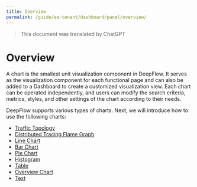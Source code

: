 ```yaml
---
title: Overview
permalink: /guide/ee-tenant/dashboard/panel/overview/
---
```


> This document was translated by ChatGPT

# Overview

A chart is the smallest unit visualization component in DeepFlow. It serves as the visualization component for each functional page and can also be added to a Dashboard to create a customized visualization view. Each chart can be operated independently, and users can modify the search criteria, metrics, styles, and other settings of the chart according to their needs.

DeepFlow supports various types of charts. Next, we will introduce how to use the following charts:

- [Traffic Topology](./topology/)
- [Distributed Tracing Flame Graph](./flame/)
- [Line Chart](./line/)
- [Bar Chart](./bar/)
- [Pie Chart](./pie/)
- [Histogram](./histogram/)
- [Table](./table/)
- [Overview Chart](./stat/)
- [Text](./text/)